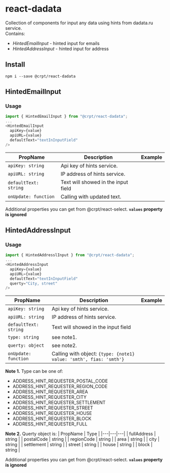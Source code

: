 # react-dadata

Collection of components for input any data using hints from dadata.ru service.<br>
Contains:
- _HintedEmailInput_ - hinted input for emails
- _HintedAddressInput_ - hinted input for address

## Install ##
`npm i --save @crpt/react-dadata`

## HintedEmailInput ##
### Usage ###
```javascript
import { HintedEmailInput } from "@crpt/react-dadata"; 
...
<HintedEmailInput
  apiKey={value}
  apiURL={value}
  defaultText="textInInputField"
/>
```

| PropName | Description | Example |
|---|---|---|
| `apiKey: string`  | Api key of hints service. |   |
| `apiURL: string`  | IP address of hints service. |   |
| `defaultText: string`  | Text will showed in the input field |   |
| `onUpdate: function` | Calling with updated text. | |

Additional properties you can get from @crpt/react-select. __`values` property is ignored__


## HintedAddressInput ##
### Usage ###
```javascript
import { HintedAddresslInput } from "@crpt/react-dadata"; 
...
<HintedAddressInput
  apiKey={value}
  apiURL={value}
  defaultText="textInInputField"
  querty="City, street"
/>
```

| PropName | Description | Example |
|---|---|---|
| `apiKey: string`  | Api key of hints service. |   |
| `apiURL: string`  | IP address of hints service. |   |
| `defaultText: string`  | Text will showed in the input field |   |
| `type: string` | see note1. | |
| `querty: object` | see note2. | |
| `onUpdate: function` | Calling with object: `{type: {note1} value: 'smth', fias: 'smth'}` 

__Note 1.__ Type can be one of:
- ADDRESS_HINT_REQUESTER_POSTAL_CODE
- ADDRESS_HINT_REQUESTER_REGION_CODE
- ADDRESS_HINT_REQUESTER_AREA
- ADDRESS_HINT_REQUESTER_CITY
- ADDRESS_HINT_REQUESTER_SETTLEMENT
- ADDRESS_HINT_REQUESTER_STREET
- ADDRESS_HINT_REQUESTER_HOUSE
- ADDRESS_HINT_REQUESTER_BLOCK
- ADDRESS_HINT_REQUESTER_FULL

__Note 2.__ Querty object is:
| PropName | Type |
|---|---|---|
| fullAddress | string |
| postalCode | string |
| regionCode | string |
| area | string |
| city | string |
| settlement | string |
| street | string |
| house | string |
| block | string |


Additional properties you can get from @crpt/react-select. __`values` property is ignored__
